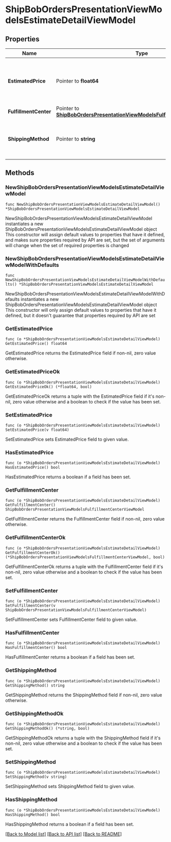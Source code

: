 # ShipBobOrdersPresentationViewModelsEstimateDetailViewModel

## Properties

Name | Type | Description | Notes
------------ | ------------- | ------------- | -------------
**EstimatedPrice** | Pointer to **float64** | Estimated price in dollars for the provided shipping method | [optional] 
**FulfillmentCenter** | Pointer to [**ShipBobOrdersPresentationViewModelsFulfillmentCenterViewModel**](ShipBob.Orders.Presentation.ViewModels.FulfillmentCenterViewModel.md) |  | [optional] 
**ShippingMethod** | Pointer to **string** | Provided shipping method. Maps to ship option in ShipBob. | [optional] 

## Methods

### NewShipBobOrdersPresentationViewModelsEstimateDetailViewModel

`func NewShipBobOrdersPresentationViewModelsEstimateDetailViewModel() *ShipBobOrdersPresentationViewModelsEstimateDetailViewModel`

NewShipBobOrdersPresentationViewModelsEstimateDetailViewModel instantiates a new ShipBobOrdersPresentationViewModelsEstimateDetailViewModel object
This constructor will assign default values to properties that have it defined,
and makes sure properties required by API are set, but the set of arguments
will change when the set of required properties is changed

### NewShipBobOrdersPresentationViewModelsEstimateDetailViewModelWithDefaults

`func NewShipBobOrdersPresentationViewModelsEstimateDetailViewModelWithDefaults() *ShipBobOrdersPresentationViewModelsEstimateDetailViewModel`

NewShipBobOrdersPresentationViewModelsEstimateDetailViewModelWithDefaults instantiates a new ShipBobOrdersPresentationViewModelsEstimateDetailViewModel object
This constructor will only assign default values to properties that have it defined,
but it doesn't guarantee that properties required by API are set

### GetEstimatedPrice

`func (o *ShipBobOrdersPresentationViewModelsEstimateDetailViewModel) GetEstimatedPrice() float64`

GetEstimatedPrice returns the EstimatedPrice field if non-nil, zero value otherwise.

### GetEstimatedPriceOk

`func (o *ShipBobOrdersPresentationViewModelsEstimateDetailViewModel) GetEstimatedPriceOk() (*float64, bool)`

GetEstimatedPriceOk returns a tuple with the EstimatedPrice field if it's non-nil, zero value otherwise
and a boolean to check if the value has been set.

### SetEstimatedPrice

`func (o *ShipBobOrdersPresentationViewModelsEstimateDetailViewModel) SetEstimatedPrice(v float64)`

SetEstimatedPrice sets EstimatedPrice field to given value.

### HasEstimatedPrice

`func (o *ShipBobOrdersPresentationViewModelsEstimateDetailViewModel) HasEstimatedPrice() bool`

HasEstimatedPrice returns a boolean if a field has been set.

### GetFulfillmentCenter

`func (o *ShipBobOrdersPresentationViewModelsEstimateDetailViewModel) GetFulfillmentCenter() ShipBobOrdersPresentationViewModelsFulfillmentCenterViewModel`

GetFulfillmentCenter returns the FulfillmentCenter field if non-nil, zero value otherwise.

### GetFulfillmentCenterOk

`func (o *ShipBobOrdersPresentationViewModelsEstimateDetailViewModel) GetFulfillmentCenterOk() (*ShipBobOrdersPresentationViewModelsFulfillmentCenterViewModel, bool)`

GetFulfillmentCenterOk returns a tuple with the FulfillmentCenter field if it's non-nil, zero value otherwise
and a boolean to check if the value has been set.

### SetFulfillmentCenter

`func (o *ShipBobOrdersPresentationViewModelsEstimateDetailViewModel) SetFulfillmentCenter(v ShipBobOrdersPresentationViewModelsFulfillmentCenterViewModel)`

SetFulfillmentCenter sets FulfillmentCenter field to given value.

### HasFulfillmentCenter

`func (o *ShipBobOrdersPresentationViewModelsEstimateDetailViewModel) HasFulfillmentCenter() bool`

HasFulfillmentCenter returns a boolean if a field has been set.

### GetShippingMethod

`func (o *ShipBobOrdersPresentationViewModelsEstimateDetailViewModel) GetShippingMethod() string`

GetShippingMethod returns the ShippingMethod field if non-nil, zero value otherwise.

### GetShippingMethodOk

`func (o *ShipBobOrdersPresentationViewModelsEstimateDetailViewModel) GetShippingMethodOk() (*string, bool)`

GetShippingMethodOk returns a tuple with the ShippingMethod field if it's non-nil, zero value otherwise
and a boolean to check if the value has been set.

### SetShippingMethod

`func (o *ShipBobOrdersPresentationViewModelsEstimateDetailViewModel) SetShippingMethod(v string)`

SetShippingMethod sets ShippingMethod field to given value.

### HasShippingMethod

`func (o *ShipBobOrdersPresentationViewModelsEstimateDetailViewModel) HasShippingMethod() bool`

HasShippingMethod returns a boolean if a field has been set.


[[Back to Model list]](../README.md#documentation-for-models) [[Back to API list]](../README.md#documentation-for-api-endpoints) [[Back to README]](../README.md)


